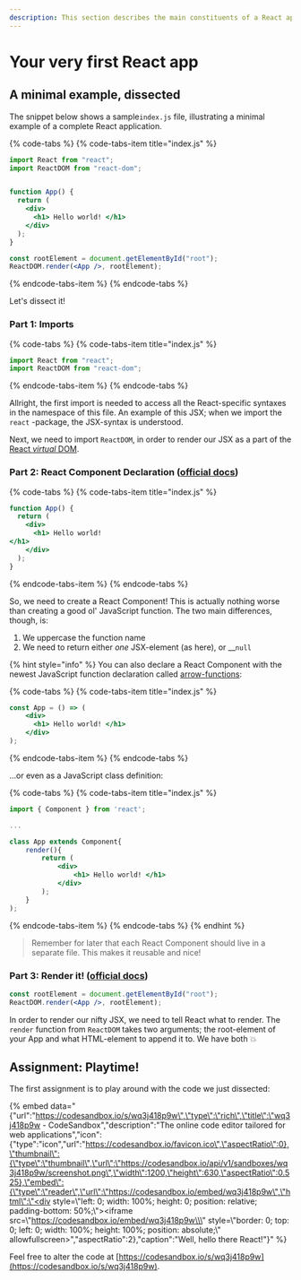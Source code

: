 ```yaml
---
description: This section describes the main constituents of a React application
---
```


# Your very first React app

## A minimal example, dissected

The snippet below shows a sample`index.js` file, illustrating a minimal example of a complete React application.

{% code-tabs %}
{% code-tabs-item title="index.js" %}
```jsx
import React from "react";
import ReactDOM from "react-dom";


function App() {
  return (
    <div>
      <h1> Hello world! </h1>
    </div>
  );
}

const rootElement = document.getElementById("root");
ReactDOM.render(<App />, rootElement);
```
{% endcode-tabs-item %}
{% endcode-tabs %}

Let's dissect it! 

### Part 1: Imports

{% code-tabs %}
{% code-tabs-item title="index.js" %}
```javascript
import React from "react";
import ReactDOM from "react-dom";

```
{% endcode-tabs-item %}
{% endcode-tabs %}

Allright, the first import is needed to access all the React-specific syntaxes in the namespace of this file. An example of this JSX; when we import the `react` -package, the JSX-syntax is understood.

Next, we need to import `ReactDOM`, in order to render our JSX as a part of the [React _virtual_ DOM](https://reactjs.org/docs/faq-internals.html). 

### Part 2: React Component Declaration \([official docs](https://reactjs.org/docs/components-and-props.html#functional-and-class-components)\)

{% code-tabs %}
{% code-tabs-item title="index.js" %}
```jsx
function App() {
  return (
    <div>
      <h1> Hello world! 
</h1>
    </div>
  );
}
```
{% endcode-tabs-item %}
{% endcode-tabs %}

So, we need to create a React Component! This is actually nothing worse than creating a good ol' JavaScript function. The two main differences, though, is:   
1. We uppercase the function name   
2. We need to return either _one_ JSX-element \(as here\), or __`null`

{% hint style="info" %}
You can also declare a React Component with the newest JavaScript function declaration called [arrow-functions](https://developer.mozilla.org/en-US/docs/Web/JavaScript/Reference/Functions/Arrow_functions):

{% code-tabs %}
{% code-tabs-item title="index.js" %}
```jsx
const App = () => (
    <div>
      <h1> Hello world! </h1>
    </div>
);
```
{% endcode-tabs-item %}
{% endcode-tabs %}

...or even as a JavaScript class definition:

{% code-tabs %}
{% code-tabs-item title="index.js" %}
```jsx
import { Component } from 'react';

...

class App extends Component{
    render(){
        return (
            <div>
                <h1> Hello world! </h1>
            </div>
        );
    }
);
```
{% endcode-tabs-item %}
{% endcode-tabs %}
{% endhint %}

> Remember for later that each React Component should live in a separate file. This makes it reusable and nice!

### Part 3: Render it! \([official docs](https://reactjs.org/docs/rendering-elements.html#rendering-an-element-into-the-dom)\)

```jsx
const rootElement = document.getElementById("root");
ReactDOM.render(<App />, rootElement);
```

In order to render our nifty JSX, we need to tell React what to render. The `render`  function from `ReactDOM` takes two arguments; the root-element of your App and what HTML-element to append it to. We have both 💥

## Assignment: Playtime!

The first assignment is to play around with the code we just dissected:

{% embed data="{\"url\":\"https://codesandbox.io/s/wq3j418p9w\",\"type\":\"rich\",\"title\":\"wq3j418p9w - CodeSandbox\",\"description\":\"The online code editor tailored for web applications\",\"icon\":{\"type\":\"icon\",\"url\":\"https://codesandbox.io/favicon.ico\",\"aspectRatio\":0},\"thumbnail\":{\"type\":\"thumbnail\",\"url\":\"https://codesandbox.io/api/v1/sandboxes/wq3j418p9w/screenshot.png\",\"width\":1200,\"height\":630,\"aspectRatio\":0.525},\"embed\":{\"type\":\"reader\",\"url\":\"https://codesandbox.io/embed/wq3j418p9w\",\"html\":\"<div style=\\\"left: 0; width: 100%; height: 0; position: relative; padding-bottom: 50%;\\\"><iframe src=\\\"https://codesandbox.io/embed/wq3j418p9w\\\" style=\\\"border: 0; top: 0; left: 0; width: 100%; height: 100%; position: absolute;\\\" allowfullscreen></iframe></div>\",\"aspectRatio\":2},\"caption\":\"Well, hello there React!\"}" %}

Feel free to alter the code at [https://codesandbox.io/s/wq3j418p9w](https://codesandbox.io/s/wq3j418p9w). 







### 

